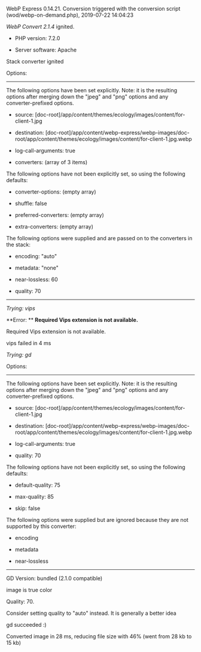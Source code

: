 WebP Express 0.14.21. Conversion triggered with the conversion script (wod/webp-on-demand.php), 2019-07-22 14:04:23

*WebP Convert 2.1.4*  ignited.
- PHP version: 7.2.0
- Server software: Apache

Stack converter ignited

Options:
------------
The following options have been set explicitly. Note: it is the resulting options after merging down the "jpeg" and "png" options and any converter-prefixed options.
- source: [doc-root]/app/content/themes/ecology/images/content/for-client-1.jpg
- destination: [doc-root]/app/content/webp-express/webp-images/doc-root/app/content/themes/ecology/images/content/for-client-1.jpg.webp
- log-call-arguments: true
- converters: (array of 3 items)

The following options have not been explicitly set, so using the following defaults:
- converter-options: (empty array)
- shuffle: false
- preferred-converters: (empty array)
- extra-converters: (empty array)

The following options were supplied and are passed on to the converters in the stack:
- encoding: "auto"
- metadata: "none"
- near-lossless: 60
- quality: 70
------------


*Trying: vips* 

**Error: ** **Required Vips extension is not available.** 
Required Vips extension is not available.
vips failed in 4 ms

*Trying: gd* 

Options:
------------
The following options have been set explicitly. Note: it is the resulting options after merging down the "jpeg" and "png" options and any converter-prefixed options.
- source: [doc-root]/app/content/themes/ecology/images/content/for-client-1.jpg
- destination: [doc-root]/app/content/webp-express/webp-images/doc-root/app/content/themes/ecology/images/content/for-client-1.jpg.webp
- log-call-arguments: true
- quality: 70

The following options have not been explicitly set, so using the following defaults:
- default-quality: 75
- max-quality: 85
- skip: false

The following options were supplied but are ignored because they are not supported by this converter:
- encoding
- metadata
- near-lossless
------------

GD Version: bundled (2.1.0 compatible)
image is true color
Quality: 70. 
Consider setting quality to "auto" instead. It is generally a better idea
gd succeeded :)

Converted image in 28 ms, reducing file size with 46% (went from 28 kb to 15 kb)
